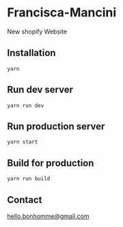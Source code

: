 # Francisca-Mancini
New shopify Website

## Installation
`yarn`

## Run dev server
`yarn run dev`

## Run production server
`yarn start`

## Build for production
`yarn run build`

## Contact
hello.bonhomme@gmail.com
